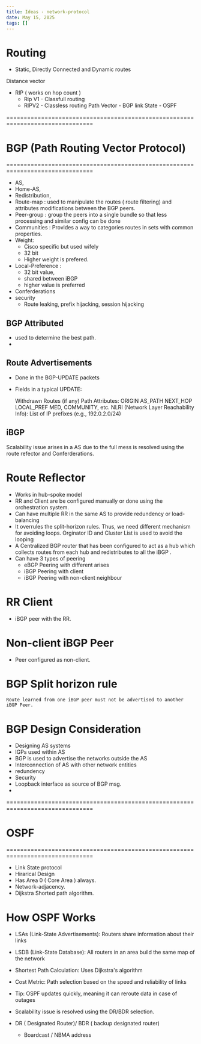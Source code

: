 ```yaml
---
title: Ideas - network-protocol
date: May 15, 2025
tags: []
---
```

# Routing 
- Static, Directly Connected and Dynamic routes 

Distance vector 
   - RIP ( works on hop count )
       - Rip V1 - Classfull routing 
       - RIPV2 - Classless routing
Path Vector - BGP
link State - OSPF

===============================================================================
# BGP (Path Routing Vector Protocol)
===============================================================================


- AS, 
- Home-AS, 
- Redistribution, 
- Route-map : used to manipulate the routes ( route filtering) and attributes modifications between the BGP peers. 
- Peer-group : group the peers into a single bundle so that less processing and similar config can be done 
- Communities : Provides a way to categories routes in sets with common properties. 
- Weight:
   - Cisco specific but used wifely
   - 32 bit
   - Higher weight is prefered.
- Local-Preference : 
   - 32 bit value,
   - shared between iBGP
   - higher value is preferred
- Conferderations 
- security 
   - Route leaking, prefix hijacking, session hijacking

BGP Attributed 
---
 - used to determine the best path.
 - 


Route Advertisements 
---
  - Done in the BGP-UPDATE packets
  - Fields in a typical UPDATE:

    Withdrawn Routes (if any)
    Path Attributes:
    ORIGIN
    AS_PATH
    NEXT_HOP
    LOCAL_PREF
    MED, COMMUNITY, etc.
    NLRI (Network Layer Reachability Info):
    List of IP prefixes (e.g., 192.0.2.0/24)


iBGP
---
Scalability issue arises in a AS due to the full mess is resolved using the route refector and Conferderations.

# Route Reflector 
  - Works in hub-spoke model
  - RR and Client are be configured manually or done using the orchestration system.
  - Can have multiple RR in the same AS to provide redundency or load-balancing
  - It overrules the split-horizon rules. Thus, we need different mechanism for avoiding loops. Orginator ID and Cluster List is used to avoid the looping 
  - A Centralized BGP router that has been configured to act as a hub which collects routes from each hub and redistributes to all the iBGP .
  - Can have 3 types of peering 
     - eBGP Peering with different arises 
     - iBGP Peering with client 
     - iBGP Peering with non-client neighbour
# RR Client 
- iBGP peer with the RR.
# Non-client iBGP Peer
- Peer configured as non-client.


# BGP Split horizon rule 
    Route learned from one iBGP peer must not be advertised to another iBGP Peer.

# BGP Design Consideration
- Designing AS systems 
- IGPs used within AS
- BGP is used to advertise the networks outside the AS
- Interconnection of AS with other network entities
- redundency
- Security 
- Loopback interface as source of BGP msg.
-

===============================================================================
# OSPF
===============================================================================
- Link State protocol
- Hirarical Design 
- Has Area 0 ( Core Area ) always.
- Network-adjacency.
- Dijkstra Shorted path algorithm.

# How OSPF Works 
 - LSAs (Link-State Advertisements): Routers share information about their links 
 - LSDB (Link-State Database): All routers in an area build the same map of the network  
 - Shortest Path Calculation: Uses Dijkstra's algorithm 
 - Cost Metric: Path selection based on the speed and reliability of links 
 - Tip: OSPF updates quickly, meaning it can reroute data in case of outages 


  - Scalability issue is resolved using the DR/BDR selection.
  - DR ( Designated Router)/ BDR ( backup designated router)
    - Boardcast / NBMA address


